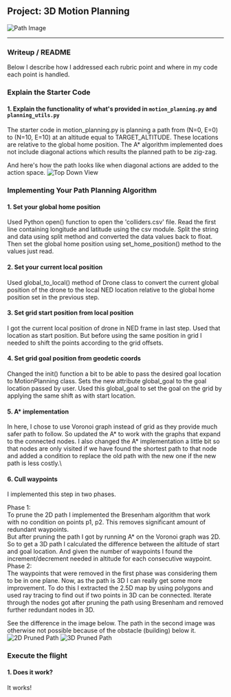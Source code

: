 ## Project: 3D Motion Planning
![Path Image](./misc/motion_planner.png)

---
### Writeup / README

Below I describe how I addressed each rubric point and where in my code each point is handled.

### Explain the Starter Code

#### 1. Explain the functionality of what's provided in `motion_planning.py` and `planning_utils.py`
The starter code in motion_planning.py is planning a path from (N=0, E=0) to (N=10, E=10) at 
an altitude equal to TARGET_ALTITUDE. These locations are relative to the global home position.
The A* algorithm implemented does not include diagonal actions which results the planned path to be zig-zag.
 

And here's how the path looks like when diagonal actions are added to
the action space.
![Top Down View](./misc/diagonal.png)

### Implementing Your Path Planning Algorithm

#### 1. Set your global home position
Used Python open() function to open the 'colliders.csv' file. Read the first line containing 
longitude and latitude using the csv module. Split the string and data using split method 
and converted the data values back to float. Then set the global home position using 
set_home_position() method to the values just read.  



#### 2. Set your current local position
Used global_to_local() method of Drone class to convert the current global position 
of the drone to the local NED location relative to the global home position set in the 
previous step.


#### 3. Set grid start position from local position
I got the current local position of drone in NED frame in last step. Used that location as start 
position. But before using the same position in grid I needed to shift the points according 
to the grid offsets.

#### 4. Set grid goal position from geodetic coords
Changed the init() function a bit to be able to pass the desired goal location to MotionPlanning 
class. Sets the new attribute global_goal to the goal location passed by user. Used this 
global_goal to set the goal on the grid by applying the same shift as with start location.

#### 5. A* implementation
In here, I chose to use Voronoi graph instead of grid as they provide much safer path to follow. 
So updated the A* to work with the graphs that expand to the connected nodes. 
I also changed the A* implementation a little bit so that nodes are only visited if we 
have found the shortest path to that node and added a condition to replace the old 
path with the new one if the new path is less costly.\

#### 6. Cull waypoints 
I implemented this step in two phases.

Phase 1:\
To prune the 2D path I implemented the Bresenham algorithm that work with no 
condition on points p1, p2. This removes significant amount of redundant waypoints.\
But after pruning the path I got by running A* on the Voronoi graph was 2D. So to 
get a 3D path I calculated the difference between the altitude of start and goal location. And given the number of 
waypoints I found the increment/decrement needed in altitude for each consecutive 
waypoint.\
Phase 2:\
The waypoints that were removed in the first phase was considering them to be in one plane. 
Now, as the path is 3D I can really get some more improvement. To do this I extracted 
the 2.5D map by using polygons and used ray tracing to find out if two points in 3D can 
be connected. Iterate through the nodes got after pruning the path using Bresenham and removed further 
redundant nodes in 3D.

See the difference in the image below. The path in the second image was otherwise not possible 
because of the obstacle (building) below it.
![2D Pruned Path](./misc/2d_prune.png)
![3D Pruned Path](./misc/3d_prune.png)
### Execute the flight
#### 1. Does it work?
It works!
